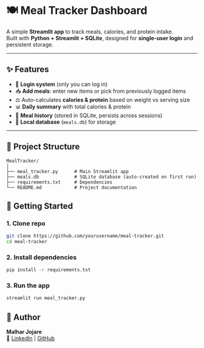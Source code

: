 # 🍽️ Meal Tracker Dashboard

A simple **Streamlit app** to track meals, calories, and protein intake.  
Built with **Python + Streamlit + SQLite**, designed for **single-user login** and persistent storage.  

---

## ✨ Features
- 🔑 **Login system** (only you can log in)  
- 📥 **Add meals**: enter new items or pick from previously logged items  
- ⚖️ Auto-calculates **calories & protein** based on weight vs serving size  
- 📊 **Daily summary** with total calories & protein  
- 📜 **Meal history** (stored in SQLite, persists across sessions)  
- 💾 **Local database** (`meals.db`) for storage  

---

## 📂 Project Structure
```text
MealTracker/
│
├── meal_tracker.py      # Main Streamlit app
├── meals.db             # SQLite database (auto-created on first run)
├── requirements.txt     # Dependencies
└── README.md            # Project documentation
```
## 🚀 Getting Started

### 1. Clone repo
```bash
git clone https://github.com/yourusername/meal-tracker.git
cd meal-tracker
```

### 2. Install dependencies
```bash
pip install -r requirements.txt
```

### 3. Run the app
```bash
streamlit run meal_tracker.py
```

## 🧑 Author
**Malhar Jojare**  
🔗 [LinkedIn](https://www.linkedin.com/in/malharjojare/) | [GitHub](https://github.com/MalharJojare)


